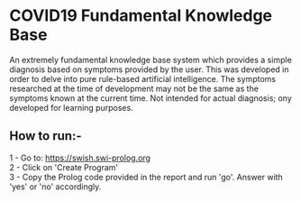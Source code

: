 # COVID19 Fundamental Knowledge Base

An extremely fundamental knowledge base system which provides a simple diagnosis based on symptoms provided by the user. This was developed in order to delve into pure rule-based artificial intelligence. The symptoms researched at the time of development may not be the same as the symptoms known at the current time. Not intended for actual diagnosis; ony developed for learning purposes.

## How to run:-

1 - Go to: https://swish.swi-prolog.org    
2 - Click on 'Create Program'  
3 - Copy the Prolog code provided in the report and run 'go'. Answer with 'yes' or 'no' accordingly.
